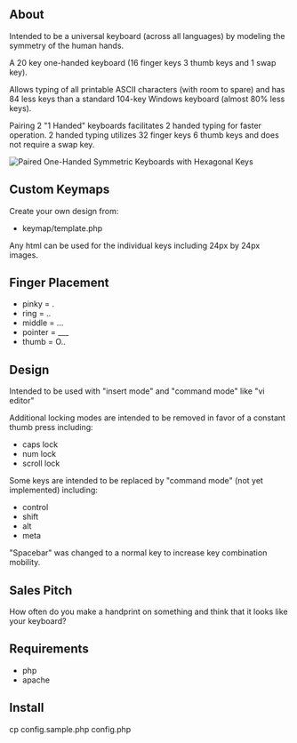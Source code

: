 About
-----
Intended to be a universal keyboard (across all languages) by modeling the symmetry of the human hands.

A 20 key one-handed keyboard (16 finger keys 3 thumb keys and 1 swap key).

Allows typing of all printable ASCII characters (with room to spare) and has 84 less keys than a standard 104-key Windows keyboard (almost 80% less keys).

Pairing 2 "1 Handed" keyboards facilitates 2 handed typing for faster operation. 2 handed typing utilizes 32 finger keys 6 thumb keys and does not require a swap key.

![Paired One-Handed Symmetric Keyboards with Hexagonal Keys](/vaskoiii/symmetric-keyboard/vhex/export/hexboard.png)

Custom Keymaps
--------------
Create your own design from:
* keymap/template.php

Any html can be used for the individual keys including 24px by 24px images.

Finger Placement
----------------
* pinky = .
* ring = ..
* middle = ...
* pointer = ___
* thumb = O..

Design
------
Intended to be used with "insert mode" and "command mode" like "vi editor"

Additional locking modes are intended to be removed in favor of a constant thumb press including:
* caps lock
* num lock
* scroll lock

Some keys are intended to be replaced by "command mode" (not yet implemented) including:
* control
* shift
* alt
* meta

"Spacebar" was changed to a normal key to increase key combination mobility.

Sales Pitch
-----------
How often do you make a handprint on something and think that it looks like your keyboard?

Requirements
------------
* php
* apache

Install
-------
cp config.sample.php config.php
